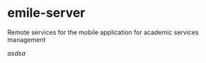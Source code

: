 # emile-server
Remote services for the mobile application for academic services management


*asdsa*
